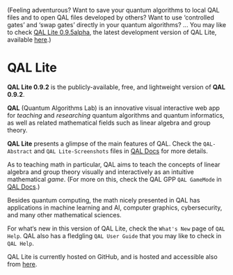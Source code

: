 (Feeling adventurous? Want to save your quantum algorithms to local QAL files and to open QAL files developed by others? Want to use &lsquo;controlled gates&rsquo; and &lsquo;swap gates&rsquo; directly in your quantum algorithms? ... You may like to check [QAL Lite 0.9.5alpha](https://q-info.github.io/QAL-Lite-0.9.5alpha), the latest development version of QAL Lite, available [here](https://q-info.github.io/QAL-Lite-0.9.5alpha).)

# QAL Lite

**QAL Lite 0.9.2** is the publicly-available, free, and lightweight version of **QAL 0.9.2**.

**QAL** (Quantum Algorithms Lab) is an innovative visual interactive web app for *teaching* and *researching* quantum algorithms and quantum informatics, as well as related mathematical fields such as linear algebra and group theory.

**QAL Lite** presents a glimpse of the main features of QAL. Check the `QAL-Abstract` and `QAL Lite-Screenshots` files in [QAL Docs](./doc/) for more details.

As to teaching math in particular, QAL aims to teach the concepts of linear algebra and group theory visually and interactively as an intuitive mathematical *game*. (For more on this, check the QAL GPP `QAL GameMode` in [QAL Docs](./doc/).)

Besides quantum computing, the math nicely presented in QAL has applications in machine learning and AI, computer graphics, cybersecurity, and many other mathematical sciences.

For what&lsquo;s new in this version of QAL Lite, check the `What's New` page of `QAL Help`. QAL also has a fledgling `QAL User Guide` that you may like to check in `QAL Help`.

QAL Lite is currently hosted on GitHub, and is hosted and accessible also from [here](http://eng.staff.alexu.edu.eg/staff/moez/QAL/Lite).
